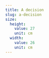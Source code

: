 ```yaml
---
title: A decision
slug: a-decision
size:
  height:
    value: 27
    unit: cm
  width:
    value: 26
    unit: cm
---
```

